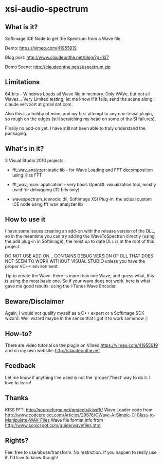 xsi-audio-spectrum
==================

What is it?
-----------

Softimage ICE Node to get the Spectrum from a Wave file. 

Demo: https://vimeo.com/41955919

Blog post: http://www.claudeonthe.net/blog/?p=137

Demo Scene: http://claudeonthe.net/si/spectrum.zip

Limitations
-----------

64 bits - Windows
Loads all Wave file in memory.
Only WAVe, but not all Waves...
Very Limited testing; let me know if it fails, send the scene along: claude.vervoort at gmail dot com.

Also this is a hobby of mine, and my first attempt to any non-trivial plugin, so rough on the edges (still scratching my
head on some of the SI failures).

Finally no add-on yet. I have still not been able to truly understand the packaging.

What's in it?
-------------

3 Visual Studio 2010 projects:

* fft_wav_analyzer: static lib - for Wave Loading and FFT decomposition using Kiss FFT

* fft_wav_main: application - very basic OpenGL visualization tool, mostly used for debugging (32 bits only)

* wavespectrum_icenode: dll, Softimage XSI Plug-in: the actual custom ICE node using fft_wav_analyzer lib

How to use it
--------------

I have some issues creating an add-on with the release version of the DLL, so in the meantime you can try adding 
the WaveToSpectrun directly (using the add plug-in in Softimage), the most up to date DLL is at the root of this project.

DO NOT USE ADD ON... CONTAINS DEBUG VERSION OF DLL THAT DOES NOT SEEM TO WORK WITHOUT VISUAL STUDIO unless you have
the proper VC++ environment.

Tip to create the Wave: there is more than one Wave, and guess what, this is using the most basic one. So if your wave
does not work, here is what gave me good results: using the I-Tunes Wave Encoder.


Beware/Disclaimer
-----------------

Again, I would not qualify myself as a C++ expert or a Softimage SDK wizard. Well wizard maybe in the sense that I got it to work somehow :)


How-to?
-------
There are video tutorial on the plugin on Vimeo https://vimeo.com/41955919 and on my own website: http://claudeonthe.net


Feedback
--------

Let me know if anything I've used is not the 'proper'/'best' way to do it. I love to learn!

Thanks
------
KISS FFT: http://sourceforge.net/projects/kissfft/
Wave Loader code from http://www.codeproject.com/Articles/29676/CWave-A-Simple-C-Class-to-Manipulate-WAV-Files
Wave file format info from http://www.sonicspot.com/guide/wavefiles.html

Rights?
------

Feel free to use/abuse/transform. No restriction. If you happen to really use it, I'd love to know though! 
